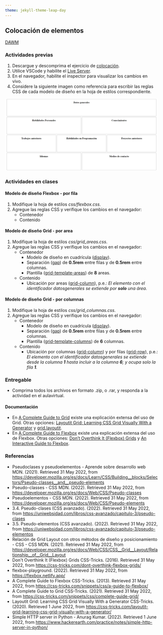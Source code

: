 ```yaml
---
theme: jekyll-theme-leap-day
---
```


## Colocación de elementos

[DAWM](/DAWM/)

<!-- <link href="../guias/2024/styles/mystyle.css" rel="stylesheet" /> -->

### Actividades previas

1. Descargue y descomprima el ejercicio de [colocación](/DAWM/ejercicios/colocacion.zip). 
2. Utilice VSCode y habilite el [Live Server](https://www.geeksforgeeks.org/how-to-enable-live-server-on-visual-studio-code/).
3. En el navegador, habilite el inspector para visualizar los cambios en vivo.
4. Considere la siguiente imagen como referencia para escribir las reglas CSS de cada modelo de diseño en la hoja de estilos correspondiente.

<img src="imagenes/diseno.png" alt="diseño">

### Actividades en clases

#### Modelo de diseño Flexbox - por fila 

1. Modifique la hoja de estilos _css/flexbox.css_.
2. Agregue las reglas CSS y verifique los cambios en el navegador:
	- Contenedor
	- Contenido

#### Modelo de diseño Grid - por area

1. Modifique la hoja de estilos _css/grid_areas.css_.
2. Agregue las reglas CSS y verifique los cambios en el navegador:
	- Contenedor
		- Modelo de diseño en cuadrícula (<a href="https://developer.mozilla.org/es/docs/Web/CSS/display">display</a>).
		- Separación (<a href="https://developer.mozilla.org/es/docs/Web/CSS/gap">gap</a>) de **0.5rem** entre filas y de **0.5rem** entre columnas.
		- Plantilla (<a href="https://developer.mozilla.org/es/docs/Web/CSS/grid-template-areas">grid-template-areas</a>) de **8** areas.
	- Contenido
		- Ubicación por areas (<a href="https://developer.mozilla.org/en-US/docs/Web/CSS/grid-area">grid-column</a>), p.e.: <i>El elemento con el identificador datosgenerales se extiende por **solo** una área.</i>

#### Modelo de diseño Grid - por columnas 

1. Modifique la hoja de estilos _css/grid_columnas.css_.
2. Agregue las reglas CSS y verifique los cambios en el navegador:
	- Contenedor
		- Modelo de diseño en cuadrícula (<a href="https://developer.mozilla.org/es/docs/Web/CSS/display">display</a>).
		- Separación (<a href="https://developer.mozilla.org/es/docs/Web/CSS/gap">gap</a>) de **0.5rem** entre filas y de **0.5rem** entre columnas.
		- Plantilla (<a href="https://developer.mozilla.org/es/docs/Web/CSS/grid-template-columns">grid-template-columns</a>) de **6** columnas.
	- Contenido
		- Ubicación por columnas (<a href="https://developer.mozilla.org/en-US/docs/Web/CSS/grid-column">grid-column</a>) y por filas (<a href="https://developer.mozilla.org/en-US/docs/Web/CSS/grid-row">grid-row</a>), p.e.: <i>El elemento con el identificador datosgenerales se extiende desde la columna **1** hasta incluir a la columna **6**; y ocupa solo la fila **1**.</i>

### Entregable

* Comprima todos los archivos en formato .zip, o .rar, y responda a la actividad en el aulavirtual.

#### Documentación

* En [A Complete Guide to Grid](https://css-tricks.com/snippets/css/complete-guide-grid/) existe una explicación extensa del uso de Grid. Otras opciones: [Layoutit Grid: Learning CSS Grid Visually With a Generator](https://css-tricks.com/layoutit-grid-learning-css-grid-visually-with-a-generator/) y [grid.layoutit](https://grid.layoutit.com/).
* En [A Complete Guide to Flexbox](https://css-tricks.com/snippets/css/a-guide-to-flexbox/) existe una explicación extensa del uso de Flexbox. Otras opciones: [Don’t Overthink It (Flexbox) Grids](https://css-tricks.com/dont-overthink-flexbox-grids/) y [An Interactive Guide to Flexbox](https://www.joshwcomeau.com/css/interactive-guide-to-flexbox/).

### Referencias

* Pseudoclases y pseudoelementos - Aprende sobre desarrollo web MDN. (2021). Retrieved 31 May 2022, from https://developer.mozilla.org/es/docs/Learn/CSS/Building__blocks/Selectors/Pseudo-classes__and__pseudo-elements
* Pseudo-classes - CSS MDN. (2022). Retrieved 31 May 2022, from https://developer.mozilla.org/es/docs/Web/CSS/Pseudo-classes
* Pseudoelementos - CSS MDN. (2022). Retrieved 31 May 2022, from https://developer.mozilla.org/es/docs/Web/CSS/Pseudo-elements
* 3.4. Pseudo-clases (CSS avanzado). (2022). Retrieved 31 May 2022, from https://uniwebsidad.com/libros/css-avanzado/capitulo-3/pseudo-clases
* 3.5. Pseudo-elementos (CSS avanzado). (2022). Retrieved 31 May 2022, from https://uniwebsidad.com/libros/css-avanzado/capitulo-3/pseudo-elementos
* Relación de Grid Layout con otros métodos de diseño y posicionamiento - CSS - CSS MDN. (2021). Retrieved 31 May 2022, from https://developer.mozilla.org/es/docs/Web/CSS/CSS__Grid__Layout/Relationship__of__Grid__Layout
* Don't Overthink It (Flexbox) Grids  CSS-Tricks. (2016). Retrieved 31 May 2022, from https://css-tricks.com/dont-overthink-flexbox-grids/
* flexbox-playground. (2022). Retrieved 31 May 2022, from https://flexbox.netlify.app/
* A Complete Guide to Flexbox  CSS-Tricks. (2013). Retrieved 31 May 2022, from https://css-tricks.com/snippets/css/a-guide-to-flexbox/
* A Complete Guide to Grid CSS-Tricks. (2021). Retrieved 31 May 2022, from https://css-tricks.com/snippets/css/complete-guide-grid/
* Layoutit Grid: Learning CSS Grid Visually With a Generator CSS-Tricks. (2020). Retrieved 1 June 2022, from https://css-tricks.com/layoutit-grid-learning-css-grid-visually-with-a-generator/
* Simple HTTP server in Python - Anurag Kumar. (2022). Retrieved 1 June 2022, from https://www.hackerearth.com/practice/notes/simple-http-server-in-python/